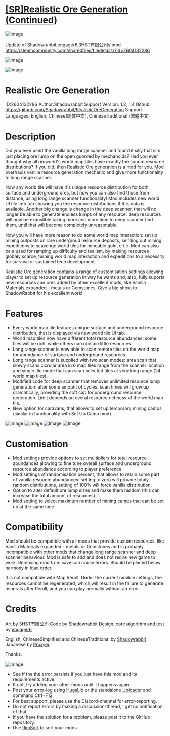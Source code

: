 # [[SR]Realistic Ore Generation (Continued)]()

![Image](https://i.imgur.com/buuPQel.png)

Update of Shadowrabbit,engager6,3HST有限公司s mod https://steamcommunity.com/sharedfiles/filedetails/?id=2604132286

![Image](https://i.imgur.com/pufA0kM.png)
	
![Image](https://i.imgur.com/Z4GOv8H.png)

# Realistic Ore Generation

ID:2604132286
Author:Shadowrabbit
Support Version: 1.3, 1.4
Github: https://github.com/Shadowrabbit/RealisticOreGeneration
Support Languages: English, Chinese(简体中文), ChineseTraditional (繁體中文)

# Description

Did you ever used the vanilla long range scanner and found it silly that is's just placing ore lump on the open guarded by mechanoids? Had you ever thought why all rimworld's world map tiles have exactly the source resource distributions? If you did, then Realistic Ore generation is a mod for you. Mod overhauls vanilla resource generation mechanic and give more functionality to long range scanner. 
 
Now any world tile will have it's unique resource distribution for both: surface and underground ores, but now you can also find those from distance, using long range scanner functionality! Mod includes new world UI tile info tab showing you the resource distributions if this data is available. Another big change is change in the deep scanner, that will no longer be able to generate endless lumps of any resource: deep resources will now be exaustible taking more and more time to deep scanner find them, until that will become completely unreasonable.
 
Now you will have more reason to do some world map interaction: set up mining outposts on rare undergroud resource deposits, sending out mining expeditions to scavenge world tiles for mineable gold, e.t.c. Mod can also be a used for ramping up difficulty and realism, by making resources globaly scarce, turning world map interaction and expeditions to a necessity for survival or sustained tech development. 
 
Realistic Ore generation contains a range of customisation settings allowing player to set up resource generation in way he wants and, also, fully suports new resources and ores added by other excellent mods, like Vanilla Materials expanded - metals or Gemstones.  Give a big shout to ShadowRabbit for his excellent work!

# Features

- Every world map tile features unique surface and underground resource distribution, that is displayed via new world tile UI tab. 
- World map tiles now have different total resource abundances: some tiles will be rich, while others can contain little resources. 
- Long range scanner is now able to scan remote tiles on the world map for abundance of surface and underground resources.
- Long range scanner is supplied with two scan modes: area scan that slowly scans cicrular area in 6 map tiles range from the scanner location and single tile mode that can scan selected tiles at very long range (24 world map tiles).
- Modified code for deep scanner that removes unlimited resource lump generation: after some amount of cycles, scan times will grow up dramatically, providing the soft cap for underground resource generation. Limit depends on overal resource richness of the world map tile.
- New option for caravans, that allows to set up temporary mining camps (similar in functionality with Set Up Camp mod).  

![Image](https://i.imgur.com/xiJQm2u.jpg)
![Image](https://i.imgur.com/hRoRbJF.jpg)
![Image](https://i.imgur.com/oV2IbPS.jpg)
![Image](https://i.imgur.com/P76TLTw.jpg)

# Customisation

- Mod settings provide options to set multipliers for total resource abundances allowing to fine tune overall surface and underground resource abundance according to player preference.
- Mod settings of randomisation percent, that allows to retain some part of vanilla resource abundances: setting to zero will provide totaly random distributions, setting of 100% will force vanilla distribution.
- Option to alter default ore lump sizes and make them random (this can increase the total amount of resources).
- Mod setting to select maximum number of mining camps that can be set up at the same time.

# Compatibility

Mod should be compatible with all mods that provide custom resources, like Vanilla Materials expanded - metals or Gemstones and is probably incompatible with other mods that change long range scanner and deep scanner behaviour. Mod is safe to add and does not reqire new game to work. Removing mod from save can cause errors. Should be placed below harmony in load order.

It is not compatible with Map Reroll. Under the current module settings, the resources cannot be regenerated, which will result in the failure to generate minerals after Reroll, and you can play normally without an error.

# Credits

Art by [3HST有限公司](https://steamcommunity.com/profiles/76561198295907124)
Code by [Shadowrabbit](https://steamcommunity.com/profiles/76561198117527458/)
Design, core algorithm and test by [engager6](https://steamcommunity.com/profiles/76561198090865507/)

English, ChineseSimplified and ChineseTraditional by [Shadowrabbit](https://steamcommunity.com/profiles/76561198117527458/)
Japanese by [Proxyer](https://steamcommunity.com/profiles/76561198257945076)

Thanks.

![Image](https://i.imgur.com/PwoNOj4.png)



-  See if the the error persists if you just have this mod and its requirements active.
-  If not, try adding your other mods until it happens again.
-  Post your error-log using [HugsLib](https://steamcommunity.com/workshop/filedetails/?id=818773962) or the standalone [Uploader](https://steamcommunity.com/sharedfiles/filedetails/?id=2873415404) and command Ctrl+F12
-  For best support, please use the Discord-channel for error-reporting.
-  Do not report errors by making a discussion-thread, I get no notification of that.
-  If you have the solution for a problem, please post it to the GitHub repository.
-  Use [RimSort](https://github.com/RimSort/RimSort/releases/latest) to sort your mods


